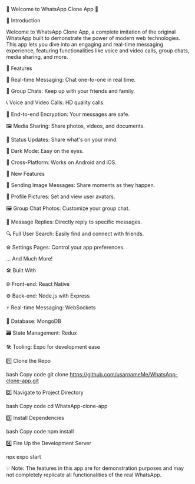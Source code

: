 👋 Welcome to WhatsApp Clone App 📱

🚀 Introduction

Welcome to WhatsApp Clone App, a complete imitation of the original WhatsApp built to demonstrate the power of modern web technologies. This app lets you dive into an engaging and real-time messaging experience, featuring functionalities like voice and video calls, group chats, media sharing, and more.

🌈 Features

💬 Real-time Messaging: Chat one-to-one in real time.

👥 Group Chats: Keep up with your friends and family.

📞 Voice and Video Calls: HD quality calls.

🔐 End-to-end Encryption: Your messages are safe.

🖼️ Media Sharing: Share photos, videos, and documents.

📝 Status Updates: Share what's on your mind.

🌙 Dark Mode: Easy on the eyes.

📱 Cross-Platform: Works on Android and iOS.

🌟 New Features

📸 Sending Image Messages: Share moments as they happen.

👤 Profile Pictures: Set and view user avatars.

🖼️ Group Chat Photos: Customize your group chat.

💬 Message Replies: Directly reply to specific messages.

🔍 Full User Search: Easily find and connect with friends.

⚙️ Settings Pages: Control your app preferences.

... And Much More!



🛠️ Built With

🌐 Front-end: React Native

⚙️ Back-end: Node.js with Express

⚡ Real-time Messaging: WebSockets

💾 Database: MongoDB

🗃️ State Management: Redux

🛠️ Tooling: Expo for development ease



1️⃣ Clone the Repo

bash
Copy code
git clone https://github.com/usarnameMe/WhatsApp-clone-app.git


2️⃣ Navigate to Project Directory

bash
Copy code
cd WhatsApp-clone-app


3️⃣ Install Dependencies

bash
Copy code
npm install


4️⃣ Fire Up the Development Server

npx expo start


💡 Note: The features in this app are for demonstration purposes and may not completely replicate all functionalities of the real WhatsApp.
